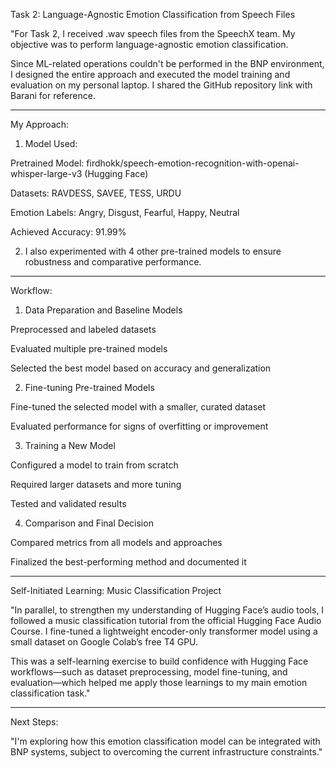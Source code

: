 Task 2: Language-Agnostic Emotion Classification from Speech Files

"For Task 2, I received .wav speech files from the SpeechX team. My objective was to perform language-agnostic emotion classification.

Since ML-related operations couldn't be performed in the BNP environment, I designed the entire approach and executed the model training and evaluation on my personal laptop. I shared the GitHub repository link with Barani for reference.


---

My Approach:

1. Model Used:

Pretrained Model: firdhokk/speech-emotion-recognition-with-openai-whisper-large-v3 (Hugging Face)

Datasets: RAVDESS, SAVEE, TESS, URDU

Emotion Labels: Angry, Disgust, Fearful, Happy, Neutral

Achieved Accuracy: 91.99%



2. I also experimented with 4 other pre-trained models to ensure robustness and comparative performance.




---

Workflow:

1. Data Preparation and Baseline Models

Preprocessed and labeled datasets

Evaluated multiple pre-trained models

Selected the best model based on accuracy and generalization



2. Fine-tuning Pre-trained Models

Fine-tuned the selected model with a smaller, curated dataset

Evaluated performance for signs of overfitting or improvement



3. Training a New Model

Configured a model to train from scratch

Required larger datasets and more tuning

Tested and validated results



4. Comparison and Final Decision

Compared metrics from all models and approaches

Finalized the best-performing method and documented it





---

Self-Initiated Learning: Music Classification Project

"In parallel, to strengthen my understanding of Hugging Face’s audio tools, I followed a music classification tutorial from the official Hugging Face Audio Course. I fine-tuned a lightweight encoder-only transformer model using a small dataset on Google Colab’s free T4 GPU.

This was a self-learning exercise to build confidence with Hugging Face workflows—such as dataset preprocessing, model fine-tuning, and evaluation—which helped me apply those learnings to my main emotion classification task."


---

Next Steps:

"I'm exploring how this emotion classification model can be integrated with BNP systems, subject to overcoming the current infrastructure constraints."
